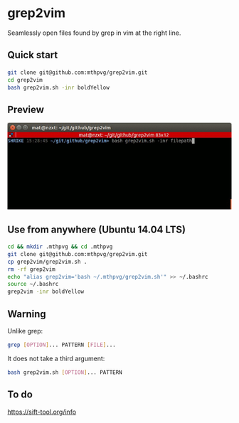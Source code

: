 # grep2vim
Seamlessly open files found by grep in vim at the right line.

## Quick start
```bash
git clone git@github.com:mthpvg/grep2vim.git
cd grep2vim
bash grep2vim.sh -inr boldYellow
```

## Preview
![Preview](/images/grep2vim.gif)

## Use from anywhere (Ubuntu 14.04 LTS)
```bash
cd && mkdir .mthpvg && cd .mthpvg
git clone git@github.com:mthpvg/grep2vim.git
cp grep2vim/grep2vim.sh .
rm -rf grep2vim
echo "alias grep2vim='bash ~/.mthpvg/grep2vim.sh'" >> ~/.bashrc
source ~/.bashrc
grep2vim -inr boldYellow
```

## Warning
Unlike grep:
```bash
grep [OPTION]... PATTERN [FILE]...
```
It does not take a third argument:
```bash
bash grep2vim.sh [OPTION]... PATTERN
```

## To do
https://sift-tool.org/info